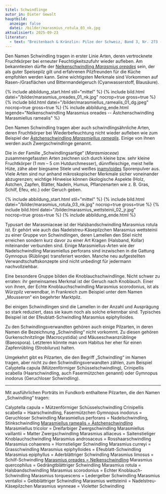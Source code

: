 ```yaml
---
titel: Schwindlinge
autor_in: Dieter Gewalt
hauptbild:
  anzeige: false
  datei: /bilder/marasmius_rotula_03_nk.jpg
aktualisiert: 2025-09-23
literatur:
  - text: "Breitenbach & Kränzlin: Pilze der Schweiz, Band 3, Nr. 273 - 295"
---
```

Den Namen Schwindling tragen in erster Linie Arten, deren vertrocknete Fruchtkörper bei erneuter Feuchtigkeitszufuhr wieder aufleben. Am bekanntesten dürfte der [Nelkenschwindling *Marasmius oreades*](/pilze/marasmius-oreades-nelkenschwindling) sein, der als guter Speisepilz gilt und erfahrenen Pilzfreunden für die Küche empfohlen werden kann. Seine wichtigsten Merkmale sind Vorkommen auf Rasen-/Grasflächen und Bittermandelgeruch (Cyanwasserstoff, Blausäure).

{% include abbildung_start.html stil="mittel" %}
{% include bild.html datei="/bilder/marasmius_oreades_01_nk.jpg" nocrop=true gross=true %}
{% include bild.html datei="/bilder/marasmiellus_ramealis_01_dg.jpeg" nocrop=true gross=true %}
{% include abbildung_ende.html legende="Nelkenschwindling Marasmius oreades -- Ästchenschwindling Marasmiellus ramealis" %}

Den Namen Schwindling tragen aber auch schwindlingsähnliche Arten, deren Fruchtkörper bei Wiederbefeuchtung nicht wieder aufleben wie zum Beispiel der [Ästchenschwindling *Marasmiellus ramealis*](/pilze/marasmiellus-ramealis). Einige von ihnen werden auch Zwergschwindlinge genannt.

Die in der Familie „Schwindlingsartige“ (*Marasmiaceae*) zusammengefassten Arten zeichnen sich durch kleine bzw. sehr kleine Fruchtkörper (1 mm – 5 cm Hutdurchmesser), dünnfleischige, meist helle Hüte, zähe aber biegsame Stiele und weißes [inamyloides](inamyloid "Glossar") Sporenpulver aus. Viele Arten sind nur anhand mikroskopischer Merkmale sicher voneinander abzugrenzen; wichtige Hinweise können ökologische Aspekte (Holz, Ästchen, Zapfen, Blätter, Nadeln, Humus, Pflanzenarten wie z. B. Gras, Schilf, Efeu, etc.) oder Geruch geben.

{% include abbildung_start.html stil="mittel" %}
{% include bild.html datei="/bilder/marasmius_rotula_03_nk.jpg" nocrop=true gross=true %}
{% include bild.html datei="/bilder/marasmius_wettsteinii_02_jr.jpg" nocrop=true gross=true %}
{% include abbildung_ende.html %}

Typusart der Marasmiaceae ist der Halsbandschwindling Marasmius rotula ist. Er gehört wie auch das Nadelstreu-Käsepilzchen Marasmius wettsteinii zu einer Gruppe von Schwindlingen, deren Lamellen den Stiel nicht erreichen sondern kurz davor zu einer Art Kragen (Halsband, Kollar) miteinander verbunden sind. Einige Marasmiellus-Arten wie der Nadelschwindling Marasmiellus perforans sind inzwischen in die Gattung Gymnopus (Rüblinge) transferiert worden. Manche neu aufgestellten Verwandtschaftskonzepte sind nicht unbedingt für jedermann nachvollziehbar.

Eine besondere Gruppe bilden die Knoblauchschwindlinge. Nicht schwer zu erraten: ihr gemeinsames Merkmal ist der Geruch nach Knoblauch. Einer von ihnen, der Echte Knoblauchschwindling Marasmius scorodonius, ist als Würzpilz verwendbar, in Frankreich zum Beispiel unter dem Namen „Mousseron“ ein begehrter Marktpilz.

Bei einigen Schwindlingen sind die Lamellen in der Anzahl und Ausprägung so stark reduziert, dass sie kaum noch als solche erkennbar sind. Typisches Beispiel ist der Efeublatt-Schwindling Marasmius epiphylloides.

Zu den Schwindlingsverwandten gehören auch einige Pilzarten, in deren Namen die Bezeichnung „Schwindling“ nicht vorkommt. Zu diesen gehören Gurkenschnitzlinge (Macrocystidia) und Mäuseschwanzrüblinge (Baeospora). Letzteren könnte man vom Habitus her eher für einen Zapfenrübling (Strobilurus) halten.

Umgekehrt gibt es Pilzarten, die den Begriff „Schwindling“ im Namen tragen, aber nicht zu den Schwindlingsverwandten zählen, zum Beispiel Calyptella capula (Mützenförmiger Schüsselschwindling), Crinipellis scabella (Haarschwindling, auch Fasermützchen genannt) oder Gymnopus inodorus (Geruchloser Schwindling).

- - -

Mit ausführlichen Porträts im Fundkorb enthaltene Pilzarten, die den Namen „Schwindling“ tragen:  

Calyptella capula = Mützenförmiger Schüsselschwindling
Crinipellis scabella = Haarschwindling, Fasermützchen
Gymnopus inodorus = Geruchloser Schwindling
Marasmiellus perforans = Nadelschwindling, Stinkschwindling
[Marasmiellus ramealis = Ästchenschwindling](/pilze/marasmiellus-ramealis)
Marasmiellus tricolor = Dreifarbiger Zwergschwindling
Marasmiellus vaillantii = Matter Zwergschwindling
Marasmius alliaceus = Saitenstieliger Knoblauchschwindling
Marasmius androsaceus = Rosshaarschwindling
Marasmius cohaerens = Hornstieliger Schwindling
Marasmius curreyi = Grasschwindling
Marasmius epiphylloides = Efeublatt-Schwindling
Marasmius epiphyllus = Aderblättriger Schwindling
Marasmius limosus = Schilf-Schwindling
[Marasmius oreades = Nelkenschwindling](/pilze/marasmius-oreades-nelkenschwindling)
Marasmius quercophilus = Gedrängtblättriger Schwindling
Marasmius rotula = Halsbandschwindling
Marasmius scorodonius = Echter Knoblauch-Schwindling
Marasmius torquescens = Ledergelber Schwindling
Marasmius ventalloi = Gelbblättriger Schwindling
Marasmius wettsteinii = Nadelstreu-Käsepilzchen
Marasmius wynneae = Violetter Schwindling